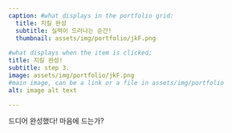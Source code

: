 ```yaml
---
caption: #what displays in the portfolio grid:
  title: 지킬 완성
  subtitle: 실력이 드러나는 순간!
  thumbnail: assets/img/portfolio/jkF.png
  
#what displays when the item is clicked:
title: 지킬 완성!
subtitle: step 3.
image: assets/img/portfolio/jkF.png
#main image, can be a link or a file in assets/img/portfolio
alt: image alt text

---
```

드디어 완성했다! 마음에 드는가?
